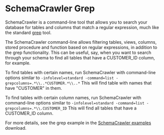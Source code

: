 # SchemaCrawler Grep

SchemaCrawler is a command-line tool that allows you to search your database
for tables and columns that match a regular expression, much like the standard
[grep](http://en.wikipedia.org/wiki/Grep) tool.

The SchemaCrawler command-line allows filtering tables, views, columns, stored
procedure and function based on regular expressions, in addition to the grep
functionality. This can be useful, say, when you want to search through your
schema to find all tables that have a CUSTOMER_ID column, for example.

To find tables with certain names, run SchemaCrawler with command-line options
similar to 
`-infolevel=standard -command=list -grepcolumns=.*\\..*CUSTOMER.*\\..*` 
This will find table with names that have "CUSTOMER" in them.

To find tables with certain column names, run SchemaCrawler with command-line
options similar to 
`-infolevel=standard -command=list -grepcolumns=.*\\.CUSTOMER_ID` 
This will find all tables that have a CUSTOMER_ID column.

For more details, see the grep example in the 
[SchemaCrawler examples](http://github.com/schemacrawler/SchemaCrawler/releases/) 
download.
